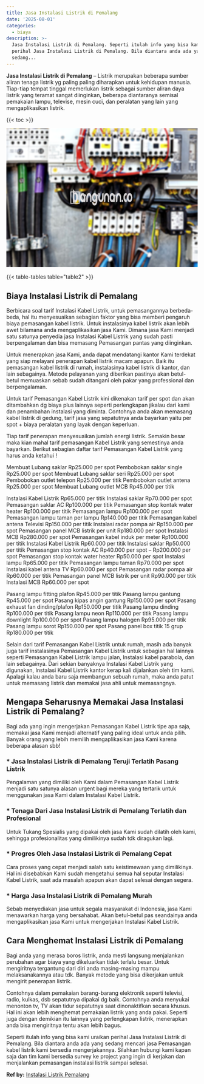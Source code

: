 ```yaml
---
title: Jasa Instalasi Listrik di Pemalang
date: '2025-08-01'
categories:
  - biaya
description: >-
  Jasa Instalasi Listrik di Pemalang. Seperti itulah info yang bisa kami uraikan
  perihal Jasa Instalasi Listrik di Pemalang. Bila diantara anda ada yang
  sedang...
---
```


**Jasa Instalasi Listrik di Pemalang** – Listrik merupakan beberapa sumber aliran tenaga listrik yg paling paling diharapkan untuk kehidupan manusia. Tiap-tiap tempat tinggal memerlukan listrik sebagai sumber aliran daya listrik yang teramat sangat diinginkan, beberapa diantaranya semisal pemakaian lampu, televise, mesin cuci, dan peralatan yang lain yang mengaplikasikan listrik.

{{< toc >}}

![Jasa Instalasi Listrik di Pemalang](/images/instalasi-listrik-murah31.png)

{{< table-tables table="table2" >}}

## Biaya Instalasi Listrik di Pemalang

Berbicara soal tarif Instalasi Kabel Listrik, untuk pemasangannya berbeda-beda, hal itu menyesuaikan sebagian faktor yang bisa memberi pengaruh biaya pemasangan kabel listrik. Untuk instalasinya kabel listrik akan lebih awet bilamana anda mengaplikasikan jasa Kami. Dimana jasa Kami menjadi satu satunya penyedia jasa Instalasi Kabel Listrik yang sudah pasti berpengalaman dan bisa memasang Pemasangan pantas yang diinginkan.

Untuk menerapkan jasa Kami, anda dapat mendatangi kantor Kami terdekat yang siap melayani penerapan kabel listrik macam apapun. Baik itu pemasangan kabel listrik di rumah, instalasinya kabel listrik di kantor, dan lain sebagainya. Metode pelayanan yang diberikan pastinya akan betul-betul memuaskan sebab sudah ditangani oleh pakar yang professional dan berpengalaman.

Untuk tarif Pemasangan Kabel Listrik kini dikenakan tarif per spot dan akan ditambahkan dg biaya plus lainnya seperti perlengkapan jikalau dari kami dan penambahan instalasi yang diminta. Contohnya anda akan memasang kabel listrik di gedung, tarif jasa yang sepatutnya anda bayarkan yaitu per spot + biaya peralatan yang layak dengan keperluan.

Tiap tarif penerapan menyesuaikan jumlah energi listrik. Semakin besar maka kian mahal tarif pemasangan Kabel Listrik yang semestinya anda bayarkan. Berikut sebagian daftar tarif Pemasangan Kabel Listrik yang harus anda ketahui !

Membuat Lubang saklar Rp25.000 per spot Pembobokan saklar single Rp25.000 per spot Membuat Lubang saklar seri Rp25.000 per spot Pembobokan outlet telepon Rp25.000 per titik Pembobokan outlet antena Rp25.000 per spot Membuat Lubang outlet MCB Rp45.000 per titik

Instalasi Kabel Listrik Rp65.000 per titik Instalasi saklar Rp70.000 per spot Pemasangan saklar AC Rp100.000 per titik Pemasangan stop kontak water heater Rp100.000 per titik Pemasangan lampu Rp100.000 per spot Pemasangan lampu taman per lampu Rp140.000 per titik Pemasangan kabel antena Televisi Rp150.000 per titik Instalasi radar pompa air Rp150.000 per spot Pemasangan panel MCB listrik per unit Rp180.000 per spot Instalasi MCB Rp280.000 per spot Pemasangan kabel induk per meter Rp100.000 per titik Instalasi Kabel Listrik Rp60.000 per titik Instalasi saklar Rp50.000 per titik Pemasangan stop kontak AC Rp40.000 per spot – Rp200.000 per spot Pemasangan stop kontak water heater Rp50.000 per spot Instalasi lampu Rp65.000 per titik Pemasangan lampu taman Rp70.000 per spot Instalasi kabel antena TV Rp60.000 per spot Pemasangan radar pompa air Rp60.000 per titik Pemasangan panel MCB listrik per unit Rp90.000 per titik Instalasi MCB Rp60.000 per spot

Pasang lampu fitting plafon Rp45.000 per titik Pasang lampu gantung Rp45.000 per spot Pasang kipas angin gantung Rp150.000 per spot Pasang exhaust fan dinding/plafon Rp150.000 per titik Pasang lampu dinding Rp100.000 per titik Pasang lampu neon Rp110.000 per titik Pasang lampu downlight Rp100.000 per spot Pasang lampu halogen Rp95.000 per titik Pasang lampu sorot Rp150.000 per spot Pasang panel box titik 15 grup Rp180.000 per titik

Selain dari tarif Pemasangan Kabel Listrik untuk rumah, masih ada banyak juga tarif instalasinya Pemasangan Kabel Listrik untuk sebagian hal lainnya seperti Pemasangan Kabel Listrik lampu jalan, Instalasi kabel parabola, dan lain sebagainya. Dari sekian banyaknya Instalasi Kabel Listrik yang digunakan, Instalasi Kabel Listrik kantor kerap kali dijalankan oleh tim kami. Apalagi kalau anda baru saja membangun sebuah rumah, maka anda patut untuk memasang listrik dan memakai jasa ahli untuk memasangnya.

## Mengapa Seharusnya Memakai Jasa Instalasi Listrik di Pemalang?

Bagi ada yang ingin mengerjakan Pemasangan Kabel Listrik tipe apa saja, memakai jasa Kami menjadi alternatif yang paling ideal untuk anda pilih. Banyak orang yang lebih memilih mengaplikasikan jasa Kami karena beberapa alasan sbb!

### \* Jasa Instalasi Listrik di Pemalang Teruji Terlatih Pasang Listrik

Pengalaman yang dimiliki oleh Kami dalam Pemasangan Kabel Listrik menjadi satu satunya alasan urgent bagi mereka yang tertarik untuk menggunakan jasa Kami dalam Instalasi Kabel Listrik.

### \* Tenaga Dari Jasa Instalasi Listrik di Pemalang Terlatih dan Profesional

Untuk Tukang Spesialis yang dipakai oleh jasa Kami sudah dilatih oleh kami, sehingga profesionalitas yang dimilikinya sudah tdk diragukan lagi.

### \* Progres Oleh Jasa Instalasi Listrik di Pemalang Cepat

Cara proses yang cepat menjadi salah satu keistimewaan yang dimilikinya. Hal ini disebabkan Kami sudah mengetahui semua hal seputar Instalasi Kabel Listrik, saat ada masalah apapun akan dapat selesai dengan segera.

### \* Harga Jasa Instalasi Listrik di Pemalang Murah

Sebab menyediakan jasa untuk segala masyarakat di Indonesia, jasa Kami menawarkan harga yang bersahabat. Akan betul-betul pas seandainya anda mengaplikasikan jasa Kami untuk mengerjakan Instalasi Kabel Listrik.

## Cara Menghemat Instalasi Listrik di Pemalang


Bagi anda yang merasa boros listrik, anda mesti langsung menjalankan perubahan agar biaya yang dikeluarkan tidak terlalu besar. Untuk mengiritnya tergantung dari diri anda masing-masing mampu melaksanakannya atau tdk. Banyak metode yang bisa dikerjakan untuk mengirit penerapan listrik.

Contohnya dalam pemakaian barang-barang elektronik seperti televisi, radio, kulkas, dsb sepatutnya dipakai dg baik. Contohnya anda menyukai menonton tv, TV akan tidur sepatutnya saat dinonaktifkan secara khusus. Hal ini akan lebih menghemat pemakaian listrik yang anda pakai. Seperti juga dengan demikian itu lainnya yang perlengkapan listrik, menerapkan anda bisa mengiritnya tentu akan lebih bagus.

Seperti itulah info yang bisa kami uraikan perihal Jasa Instalasi Listrik di Pemalang. Bila diantara anda ada yang sedang mencari jasa Pemasangan kabel listrik kami bersedia mengerjakannya. Silahkan hubungi kami kapan saja dan tim kami bersedia survey ke project yang ingin di kerjakan dan menjalankan pemasangan instalasi listrik sampai selesai.

**Ref by:** [Instalasi Listrik Pemalang](https://id.wikipedia.org/wiki/Instalasi)
